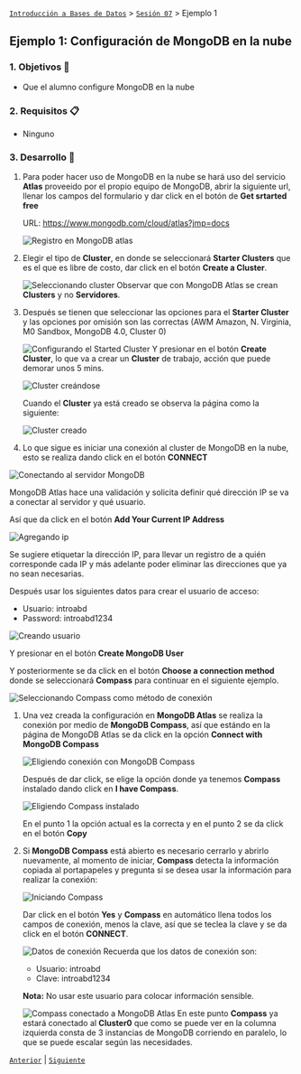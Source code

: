 [`Introducción a Bases de Datos`](../../Readme.md) > [`Sesión 07`](../Readme.md) > Ejemplo 1

## Ejemplo 1: Configuración de __MongoDB__ en la nube

### 1. Objetivos :dart:
- Que el alumno configure MongoDB en la nube

### 2. Requisitos :clipboard:
- Ninguno

### 3. Desarrollo :rocket:
1. Para poder hacer uso de MongoDB en la nube se hará uso del servicio __Atlas__ proveeido por el propio equipo de MongoDB, abrir la siguiente url, llenar los campos del formulario y dar click en el botón de __Get srtarted free__

   URL: https://www.mongodb.com/cloud/atlas?jmp=docs

   ![Registro en MongoDB atlas](imagenes/registro-mongodb-atlas.png)

1. Elegir el tipo de __Cluster__, en donde se seleccionará __Starter Clusters__ que es el que es libre de costo, dar click en el botón __Create a Cluster__.

   ![Seleccionando cluster](imagenes/seleccionando-cluster.png)
   Observar que con MongoDB Atlas se crean __Clusters__ y no __Servidores__.

1. Después se tienen que seleccionar las opciones para el __Starter Cluster__ y las opciones por omisión son las correctas (AWM Amazon, N. Virginia, M0 Sandbox, MongoDB 4.0, Cluster 0)

   ![Configurando el Started Cluster](imagenes/configurando-cluster.png)
   Y presionar en el botón __Create Cluster__, lo que va a crear un __Cluster__ de trabajo, acción que puede demorar unos 5 mins.

   ![Cluster creándose](imagenes/creando-cluster-01.png)

   Cuando el __Cluster__ ya está creado se observa la página como la siguiente:

   ![Cluster creado](imagenes/creando-cluster-02.png)

1. Lo que sigue es iniciar una conexión al cluster de MongoDB en la nube, esto se realiza dando click en el botón __CONNECT__

  ![Conectando al servidor MongoDB](imagenes/conectando-a-mongodb.png)

  MongoDB Atlas hace una validación y solicita definir qué dirección IP se va a conectar al servidor y qué usuario.

  Así que da click en el botón __Add Your Current IP Address__

  ![Agregando ip](imagenes/agregando-ip.png)

  Se sugiere etiquetar la dirección IP, para llevar un registro de a quién corresponde cada IP y más adelante poder eliminar las direcciones que ya no sean necesarias.

  Después usar los siguientes datos para crear el usuario de acceso:

  - Usuario: introabd
  - Password: introabd1234

  ![Creando usuario](imagenes/creando-usuario.png)

  Y presionar en el botón __Create MongoDB User__

  Y posteriormente se da click en el botón __Choose a connection method__ donde se seleccionará __Compass__ para continuar en el siguiente ejemplo.

  ![Seleccionando Compass como método de conexión](imagenes/seleccionando-compass.png)

1. Una vez creada la configuración en __MongoDB Atlas__ se realiza la conexión por medio de __MongoDB Compass__, así que estándo en la página de MongoDB Atlas se da click en la opción __Connect with MongoDB Compass__

   ![Eligiendo conexión con MongoDB Compass](imagenes/eligiendo-compass.png)

   Después de dar click, se elige la opción donde ya tenemos __Compass__ instalado dando click en __I have Compass__.

   ![Eligiendo Compass instalado](imagenes/compass-instalado.png)
   
   En el punto 1 la opción actual es la correcta y en el punto 2 se da click en el botón __Copy__

1. Si __MongoDB Compass__ está abierto es necesario cerrarlo y abrirlo nuevamente, al momento de iniciar, __Compass__ detecta la información copiada al portapapeles y pregunta si se desea usar la información para realizar la conexión:

   ![Iniciando Compass](imagenes/iniciando-compass.png)

   Dar click en el botón __Yes__ y __Compass__ en automático llena todos los campos de conexión, menos la clave, así que se teclea la clave y se da click en el botón __CONNECT__.

   ![Datos de conexión](imagenes/datos-de-conexion.png)
   Recuerda que los datos de conexión son:
   - Usuario: introabd
   - Clave: introabd1234

   __Nota:__ No usar este usuario para colocar información sensible.

   ![Compass conectado a MongoDB Atlas](imagenes/compass-conectado.png)
   En este punto __Compass__ ya estará conectado al __Cluster0__ que como se puede ver en la columna izquierda consta de 3 instancias de MongoDB corriendo en paralelo, lo que se puede escalar según las necesidades.

[`Anterior`](../Readme.md#configuración-de-mongodb-en-la-nube) | [`Siguiente`](../Readme.md#operaciones-con-bases-de-datos-1)   
